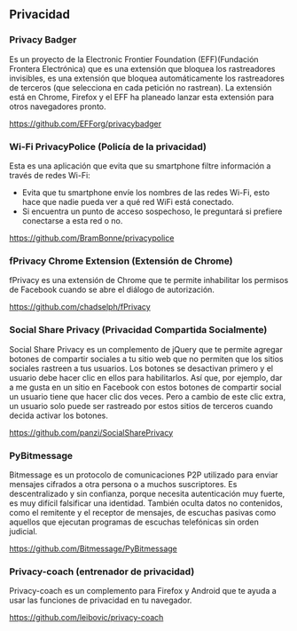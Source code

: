 ## Privacidad

### Privacy Badger
Es un proyecto de la Electronic Frontier Foundation (EFF)(Fundación Frontera Electrónica) que es una extensión 
que bloquea los rastreadores invisibles, es una extensión que bloquea automáticamente los rastreadores de terceros (que selecciona en cada petición no rastrean).
La extensión está en Chrome, Firefox y el EFF ha planeado lanzar esta extensión para otros navegadores pronto.

https://github.com/EFForg/privacybadger

### Wi-Fi PrivacyPolice (Policía de la privacidad)
Esta es una aplicación que evita que su smartphone filtre información a través de redes Wi-Fi:
  - Evita que tu smartphone envíe los nombres de las redes Wi-Fi, esto hace que nadie pueda
    ver a qué red WiFi está conectado.    
  - Si encuentra un punto de acceso sospechoso, le preguntará si prefiere conectarse a esta red o no.  
  
https://github.com/BramBonne/privacypolice   
  
### fPrivacy Chrome Extension (Extensión de Chrome)
fPrivacy es una extensión de Chrome que te permite inhabilitar los permisos de Facebook cuando se abre el diálogo de autorización.

https://github.com/chadselph/fPrivacy


### Social Share Privacy (Privacidad Compartida Socialmente)

Social Share Privacy es un complemento de jQuery que te permite agregar botones de compartir sociales a tu sitio web que no permiten que los sitios sociales rastreen 
a tus usuarios. Los botones se desactivan primero y el usuario debe hacer clic en ellos para habilitarlos. Así que, por ejemplo, dar a me gusta en un sitio en Facebook con estos 
botones de compartir social un usuario tiene que hacer clic dos veces. Pero a cambio de este clic extra, un usuario solo puede ser rastreado por estos sitios de terceros 
cuando decida activar los botones.

https://github.com/panzi/SocialSharePrivacy     


### PyBitmessage

Bitmessage es un protocolo de comunicaciones P2P utilizado para enviar mensajes cifrados a otra persona o a muchos suscriptores. Es descentralizado y sin confianza, porque necesita 
autenticación muy fuerte, es muy difícil falsificar una identidad. También oculta datos no contenidos, como el remitente y el receptor de mensajes, de escuchas pasivas como aquellos 
que ejecutan programas de escuchas telefónicas sin orden judicial.

https://github.com/Bitmessage/PyBitmessage    


### Privacy-coach (entrenador de privacidad)

Privacy-coach es un complemento para Firefox y Android que te ayuda a usar las funciones de privacidad en tu navegador.

https://github.com/leibovic/privacy-coach
